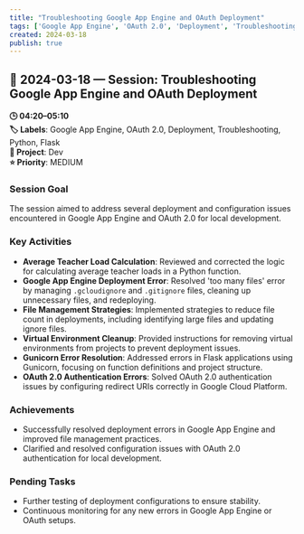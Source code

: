 ```yaml
---
title: "Troubleshooting Google App Engine and OAuth Deployment"
tags: ['Google App Engine', 'OAuth 2.0', 'Deployment', 'Troubleshooting', 'Python', 'Flask']
created: 2024-03-18
publish: true
---
```


## 📅 2024-03-18 — Session: Troubleshooting Google App Engine and OAuth Deployment

**🕒 04:20–05:10**  
**🏷️ Labels**: Google App Engine, OAuth 2.0, Deployment, Troubleshooting, Python, Flask  
**📂 Project**: Dev  
**⭐ Priority**: MEDIUM  


### Session Goal
The session aimed to address several deployment and configuration issues encountered in Google App Engine and OAuth 2.0 for local development.

### Key Activities
- **Average Teacher Load Calculation**: Reviewed and corrected the logic for calculating average teacher loads in a Python function.
- **Google App Engine Deployment Error**: Resolved 'too many files' error by managing `.gcloudignore` and `.gitignore` files, cleaning up unnecessary files, and redeploying.
- **File Management Strategies**: Implemented strategies to reduce file count in deployments, including identifying large files and updating ignore files.
- **Virtual Environment Cleanup**: Provided instructions for removing virtual environments from projects to prevent deployment issues.
- **Gunicorn Error Resolution**: Addressed errors in Flask applications using Gunicorn, focusing on function definitions and project structure.
- **OAuth 2.0 Authentication Errors**: Solved OAuth 2.0 authentication issues by configuring redirect URIs correctly in Google Cloud Platform.

### Achievements
- Successfully resolved deployment errors in Google App Engine and improved file management practices.
- Clarified and resolved configuration issues with OAuth 2.0 authentication for local development.

### Pending Tasks
- Further testing of deployment configurations to ensure stability.
- Continuous monitoring for any new errors in Google App Engine or OAuth setups.
